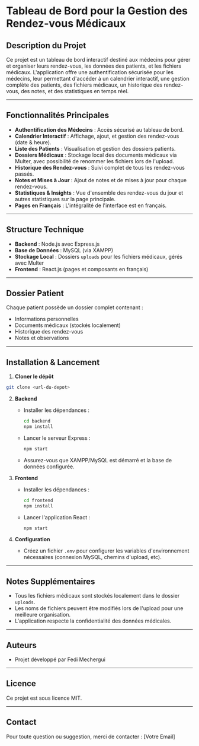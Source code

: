 # Tableau de Bord pour la Gestion des Rendez-vous Médicaux

## Description du Projet
Ce projet est un tableau de bord interactif destiné aux médecins pour gérer et organiser leurs rendez-vous, les données des patients, et les fichiers médicaux. L'application offre une authentification sécurisée pour les médecins, leur permettant d'accéder à un calendrier interactif, une gestion complète des patients, des fichiers médicaux, un historique des rendez-vous, des notes, et des statistiques en temps réel.

---

## Fonctionnalités Principales

- **Authentification des Médecins** : Accès sécurisé au tableau de bord.
- **Calendrier Interactif** : Affichage, ajout, et gestion des rendez-vous (date & heure).
- **Liste des Patients** : Visualisation et gestion des dossiers patients.
- **Dossiers Médicaux** : Stockage local des documents médicaux via Multer, avec possibilité de renommer les fichiers lors de l'upload.
- **Historique des Rendez-vous** : Suivi complet de tous les rendez-vous passés.
- **Notes et Mises à Jour** : Ajout de notes et de mises à jour pour chaque rendez-vous.
- **Statistiques & Insights** : Vue d'ensemble des rendez-vous du jour et autres statistiques sur la page principale.
- **Pages en Français** : L'intégralité de l'interface est en français.

---

## Structure Technique

- **Backend** : Node.js avec Express.js
- **Base de Données** : MySQL (via XAMPP)
- **Stockage Local** : Dossiers `uploads` pour les fichiers médicaux, gérés avec Multer
- **Frontend** : React.js (pages et composants en français)

---

## Dossier Patient
Chaque patient possède un dossier complet contenant :
- Informations personnelles
- Documents médicaux (stockés localement)
- Historique des rendez-vous
- Notes et observations

---

## Installation & Lancement

1. **Cloner le dépôt**
```bash
git clone <url-du-depot>
```

2. **Backend**
   - Installer les dépendances :
     ```bash
     cd backend
     npm install
     ```
   - Lancer le serveur Express :
     ```bash
     npm start
     ```
   - Assurez-vous que XAMPP/MySQL est démarré et la base de données configurée.

3. **Frontend**
   - Installer les dépendances :
     ```bash
     cd frontend
     npm install
     ```
   - Lancer l'application React :
     ```bash
     npm start
     ```

4. **Configuration**
   - Créez un fichier `.env` pour configurer les variables d'environnement nécessaires (connexion MySQL, chemins d'upload, etc).

---

## Notes Supplémentaires
- Tous les fichiers médicaux sont stockés localement dans le dossier `uploads`.
- Les noms de fichiers peuvent être modifiés lors de l'upload pour une meilleure organisation.
- L'application respecte la confidentialité des données médicales.

---

## Auteurs
- Projet développé par Fedi Mechergui

---

## Licence
Ce projet est sous licence MIT.

---

## Contact
Pour toute question ou suggestion, merci de contacter : [Votre Email]
